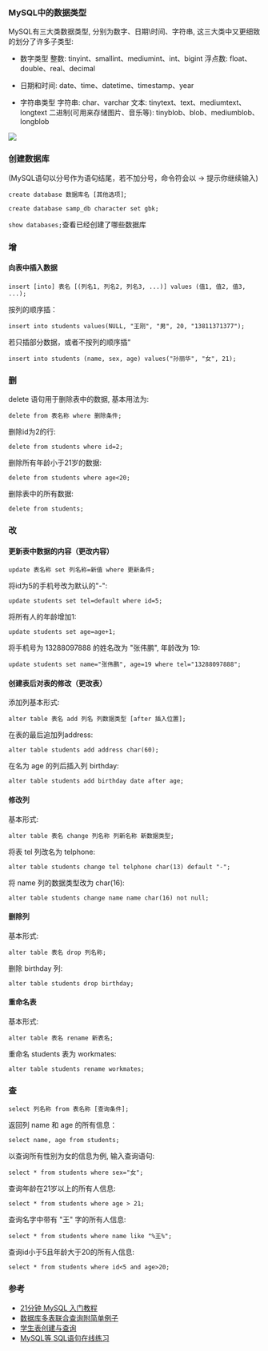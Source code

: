 ### MySQL中的数据类型

MySQL有三大类数据类型, 分别为数字、日期\时间、字符串, 这三大类中又更细致的划分了许多子类型:
- 数字类型
  整数: tinyint、smallint、mediumint、int、bigint
  浮点数: float、double、real、decimal

- 日期和时间: date、time、datetime、timestamp、year

- 字符串类型
  字符串: char、varchar
  文本: tinytext、text、mediumtext、longtext
  二进制(可用来存储图片、音乐等): tinyblob、blob、mediumblob、longblob

![](E:\文档\GitHub\Programming-Checking-for-Missing\MySQL\sample.png)

### 创建数据库

(MySQL语句以分号作为语句结尾，若不加分号，命令符会以 -> 提示你继续输入)

`create database 数据库名 [其他选项]`;

`create database samp_db character set gbk;`

`show databases;`查看已经创建了哪些数据库

### 增

#### 向表中插入数据

`insert [into] 表名 [(列名1, 列名2, 列名3, ...)] values (值1, 值2, 值3, ...);`

按列的顺序插：

`insert into students values(NULL, "王刚", "男", 20, "13811371377");`

若只插部分数据，或者不按列的顺序插“

`insert into students (name, sex, age) values("孙丽华", "女", 21);`

### 删

delete 语句用于删除表中的数据, 基本用法为:

`delete from 表名称 where 删除条件;`

删除id为2的行: 

`delete from students where id=2;`

删除所有年龄小于21岁的数据: 

`delete from students where age<20;`

删除表中的所有数据: 

`delete from students;`

### 改

#### 更新表中数据的内容（更改内容）

`update 表名称 set 列名称=新值 where 更新条件;`

将id为5的手机号改为默认的"-": 

`update students set tel=default where id=5;`

将所有人的年龄增加1: 

`update students set age=age+1;`

将手机号为 13288097888 的姓名改为 "张伟鹏", 年龄改为 19: 

`update students set name="张伟鹏", age=19 where tel="13288097888";`

#### 创建表后对表的修改（更改表）

添加列基本形式:

`alter table 表名 add 列名 列数据类型 [after 插入位置];`

在表的最后追加列address: 

`alter table students add address char(60);`

在名为 age 的列后插入列 birthday:

`alter table students add birthday date after age;`

#### 修改列

基本形式: 

`alter table 表名 change 列名称 列新名称 新数据类型;`

将表 tel 列改名为 telphone: 

`alter table students change tel telphone char(13) default "-";`

将 name 列的数据类型改为 char(16): 

`alter table students change name name char(16) not null;`

#### 删除列
基本形式: 

`alter table 表名 drop 列名称;`

删除 birthday 列: 

`alter table students drop birthday;`

#### 重命名表
基本形式: 

`alter table 表名 rename 新表名;`

重命名 students 表为 workmates:

`alter table students rename workmates;`

### 查

`select 列名称 from 表名称 [查询条件];`

返回列 name 和 age 的所有信息：

`select name, age from students;`

以查询所有性别为女的信息为例, 输入查询语句:

`select * from students where sex="女";`

查询年龄在21岁以上的所有人信息: 

`select * from students where age > 21;`

查询名字中带有 "王" 字的所有人信息: 

`select * from students where name like "%王%";`

查询id小于5且年龄大于20的所有人信息:

`select * from students where id<5 and age>20;`



### 参考

- [21分钟 MySQL 入门教程](https://www.cnblogs.com/mr-wid/archive/2013/05/09/3068229.html#c1)
- [数据库多表联合查询附简单例子](https://blog.csdn.net/linan_pin/article/details/70158259)
- [学生表创建与查询](https://blog.csdn.net/hello_syt_2018/article/details/80344460)
- [MySQL等 SQL语句在线练习](https://blog.csdn.net/zytbft/article/details/84504348)

